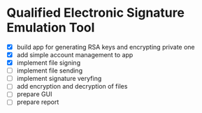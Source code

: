 # Qualified Electronic Signature Emulation Tool

- [x] build app for generating RSA keys and encrypting private one
- [x] add simple account management to app
- [x] implement file signing
- [ ] implement file sending
- [ ] implement signature veryfing
- [ ] add encryption and decryption of files
- [ ] prepare GUI
- [ ] prepare report
